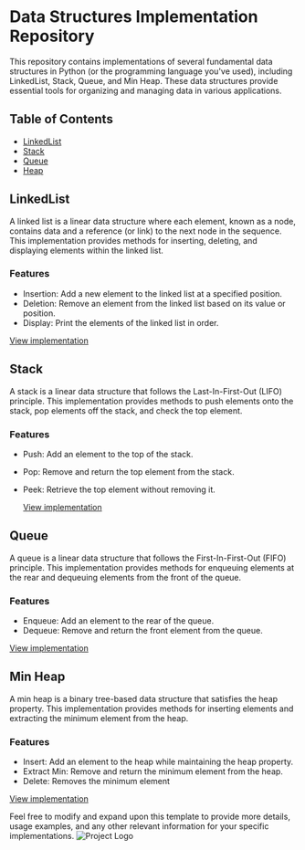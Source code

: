 # Data Structures Implementation Repository

This repository contains implementations of several fundamental data structures in Python (or the programming language you've used), including LinkedList, Stack, Queue, and Min Heap. These data structures provide essential tools for organizing and managing data in various applications.

## Table of Contents

- [LinkedList](https://github.com/NikhithaReddy097/Algorithms-and-Data-Structures/blob/main/Data-Structures-Implementations/readme.md#linkedlist)
- [Stack](https://github.com/NikhithaReddy097/Algorithms-and-Data-Structures/blob/main/Data-Structures-Implementations/readme.md#stack)
- [Queue](https://github.com/NikhithaReddy097/Algorithms-and-Data-Structures/blob/main/Data-Structures-Implementations/readme.md#queue)
- [Heap](https://github.com/NikhithaReddy097/Algorithms-and-Data-Structures/blob/main/Data-Structures-Implementations/readme.md#heap)

## LinkedList

A linked list is a linear data structure where each element, known as a node, contains data and a reference (or link) to the next node in the sequence. This implementation provides methods for inserting, deleting, and displaying elements within the linked list.

### Features

- Insertion: Add a new element to the linked list at a specified position.
- Deletion: Remove an element from the linked list based on its value or position.
- Display: Print the elements of the linked list in order.

[View implementation](./LinkedListDemo.java)

## Stack

A stack is a linear data structure that follows the Last-In-First-Out (LIFO) principle. This implementation provides methods to push elements onto the stack, pop elements off the stack, and check the top element.

### Features

- Push: Add an element to the top of the stack.
- Pop: Remove and return the top element from the stack.
- Peek: Retrieve the top element without removing it.

  [View implementation](./StackDemo.java)


## Queue

A queue is a linear data structure that follows the First-In-First-Out (FIFO) principle. This implementation provides methods for enqueuing elements at the rear and dequeuing elements from the front of the queue.

### Features

- Enqueue: Add an element to the rear of the queue.
- Dequeue: Remove and return the front element from the queue.

 [View implementation](./QueueDemo.java)

  
## Min Heap

A min heap is a binary tree-based data structure that satisfies the heap property. This implementation provides methods for inserting elements and extracting the minimum element from the heap.

### Features

- Insert: Add an element to the heap while maintaining the heap property.
- Extract Min: Remove and return the minimum element from the heap.
- Delete: Removes the minimum element 

 [View implementation](./HeapDemo.java)


Feel free to modify and expand upon this template to provide more details, usage examples, and any other relevant information for your specific implementations.
![Project Logo](https://drive.google.com/file/d/1u7qD6oOutH7v3YArzs6hB9N7lUUtPC0C/view)

